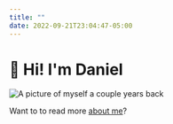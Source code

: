 ```yaml
---
title: ""
date: 2022-09-21T23:04:47-05:00
---
```


# 👋 Hi! I'm Daniel

![A picture of myself a couple years back](https://avatars.githubusercontent.com/u/13500134)

Want to to read more [about me](/about)?
